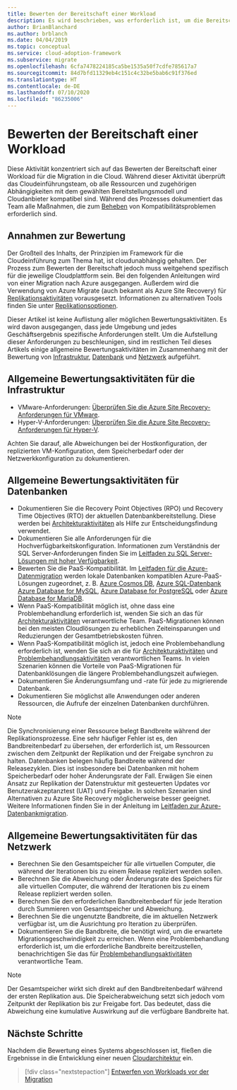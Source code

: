 ```yaml
---
title: Bewerten der Bereitschaft einer Workload
description: Es wird beschrieben, was erforderlich ist, um die Bereitschaft einer Workload für die Migration in die Cloud zu evaluieren. Sie erfahren, wie Sie alle Ressourcen und die zugehörigen Abhängigkeiten überprüfen.
author: BrianBlanchard
ms.author: brblanch
ms.date: 04/04/2019
ms.topic: conceptual
ms.service: cloud-adoption-framework
ms.subservice: migrate
ms.openlocfilehash: 6cfa7478224185ca5be1535a50f7cdfe785617a7
ms.sourcegitcommit: 84d7bfd11329eb4c151c4c32be5bab6c91f376ed
ms.translationtype: HT
ms.contentlocale: de-DE
ms.lasthandoff: 07/10/2020
ms.locfileid: "86235006"
---
```

# <a name="evaluate-workload-readiness"></a>Bewerten der Bereitschaft einer Workload

Diese Aktivität konzentriert sich auf das Bewerten der Bereitschaft einer Workload für die Migration in die Cloud. Während dieser Aktivität überprüft das Cloudeinführungsteam, ob alle Ressourcen und zugehörigen Abhängigkeiten mit dem gewählten Bereitstellungsmodell und Cloudanbieter kompatibel sind. Während des Prozesses dokumentiert das Team alle Maßnahmen, die zum [Beheben](../migrate/remediate.md) von Kompatibilitätsproblemen erforderlich sind.

## <a name="evaluation-assumptions"></a>Annahmen zur Bewertung

Der Großteil des Inhalts, der Prinzipien im Framework für die Cloudeinführung zum Thema hat, ist cloudunabhängig gehalten. Der Prozess zum Bewerten der Bereitschaft jedoch muss weitgehend spezifisch für die jeweilige Cloudplattform sein. Bei den folgenden Anleitungen wird von einer Migration nach Azure ausgegangen. Außerdem wird die Verwendung von Azure Migrate (auch bekannt als Azure Site Recovery) für [Replikationsaktivitäten](../migrate/replicate.md) vorausgesetzt. Informationen zu alternativen Tools finden Sie unter [Replikationsoptionen](../migrate/replicate-options.md).

Dieser Artikel ist keine Auflistung aller möglichen Bewertungsaktivitäten. Es wird davon ausgegangen, dass jede Umgebung und jedes Geschäftsergebnis spezifische Anforderungen stellt. Um die Aufstellung dieser Anforderungen zu beschleunigen, sind im restlichen Teil dieses Artikels einige allgemeine Bewertungsaktivitäten im Zusammenhang mit der Bewertung von [Infrastruktur](#common-infrastructure-evaluation-activities), [Datenbank](#common-database-evaluation-activities) und [Netzwerk](#common-network-evaluation-activities) aufgeführt.

## <a name="common-infrastructure-evaluation-activities"></a>Allgemeine Bewertungsaktivitäten für die Infrastruktur

- VMware-Anforderungen: [Überprüfen Sie die Azure Site Recovery-Anforderungen für VMware](https://docs.microsoft.com/azure/site-recovery/vmware-physical-azure-support-matrix).
- Hyper-V-Anforderungen: [Überprüfen Sie die Azure Site Recovery-Anforderungen für Hyper-V](https://docs.microsoft.com/azure/site-recovery/hyper-v-azure-support-matrix).

Achten Sie darauf, alle Abweichungen bei der Hostkonfiguration, der replizierten VM-Konfiguration, dem Speicherbedarf oder der Netzwerkkonfiguration zu dokumentieren.

## <a name="common-database-evaluation-activities"></a>Allgemeine Bewertungsaktivitäten für Datenbanken

- Dokumentieren Sie die Recovery Point Objectives (RPO) und Recovery Time Objectives (RTO) der aktuellen Datenbankbereitstellung. Diese werden bei [Architekturaktivitäten](./architect.md) als Hilfe zur Entscheidungsfindung verwendet.
- Dokumentieren Sie alle Anforderungen für die Hochverfügbarkeitskonfiguration. Informationen zum Verständnis der SQL Server-Anforderungen finden Sie im [Leitfaden zu SQL Server-Lösungen mit hoher Verfügbarkeit](https://docs.microsoft.com/sql/sql-server/failover-clusters/high-availability-solutions-sql-server).
- Bewerten Sie die PaaS-Kompatibilität. Im [Leitfaden für die Azure-Datenmigration](https://datamigration.microsoft.com) werden lokale Datenbanken kompatiblen Azure-PaaS-Lösungen zugeordnet, z. B. [Azure Cosmos DB](https://docs.microsoft.com/azure/cosmos-db), [Azure SQL-Datenbank](https://docs.microsoft.com/azure/sql-database) [Azure Database for MySQL](https://docs.microsoft.com/azure/mysql), [Azure Database for PostgreSQL](https://docs.microsoft.com/azure/postgresql) oder [Azure Database for MariaDB](https://docs.microsoft.com/azure/mariadb).
- Wenn PaaS-Kompatibilität möglich ist, ohne dass eine Problembehandlung erforderlich ist, wenden Sie sich an das für [Architekturaktivitäten](./architect.md) verantwortliche Team. PaaS-Migrationen können bei den meisten Cloudlösungen zu erheblichen Zeiteinsparungen und Reduzierungen der Gesamtbetriebskosten führen.
- Wenn PaaS-Kompatibilität möglich ist, jedoch eine Problembehandlung erforderlich ist, wenden Sie sich an die für [Architekturaktivitäten](./architect.md) und [Problembehandlungsaktivitäten](../migrate/remediate.md) verantwortlichen Teams. In vielen Szenarien können die Vorteile von PaaS-Migrationen für Datenbanklösungen die längere Problembehandlungszeit aufwiegen.
- Dokumentieren Sie Änderungsumfang und -rate für jede zu migrierende Datenbank.
- Dokumentieren Sie möglichst alle Anwendungen oder anderen Ressourcen, die Aufrufe der einzelnen Datenbanken durchführen.

> [!NOTE]
> Die Synchronisierung einer Ressource belegt Bandbreite während der Replikationsprozesse. Eine sehr häufiger Fehler ist es, den Bandbreitenbedarf zu übersehen, der erforderlich ist, um Ressourcen zwischen dem Zeitpunkt der Replikation und der Freigabe synchron zu halten. Datenbanken belegen häufig Bandbreite während der Releasezyklen. Dies ist insbesondere bei Datenbanken mit hohem Speicherbedarf oder hoher Änderungsrate der Fall. Erwägen Sie einen Ansatz zur Replikation der Datenstruktur mit gesteuerten Updates vor Benutzerakzeptanztest (UAT) und Freigabe. In solchen Szenarien sind Alternativen zu Azure Site Recovery möglicherweise besser geeignet. Weitere Informationen finden Sie in der Anleitung im [Leitfaden zur Azure-Datenbankmigration](https://datamigration.microsoft.com).

## <a name="common-network-evaluation-activities"></a>Allgemeine Bewertungsaktivitäten für das Netzwerk

- Berechnen Sie den Gesamtspeicher für alle virtuellen Computer, die während der Iterationen bis zu einem Release repliziert werden sollen.
- Berechnen Sie die Abweichung oder Änderungsrate des Speichers für alle virtuellen Computer, die während der Iterationen bis zu einem Release repliziert werden sollen.
- Berechnen Sie den erforderlichen Bandbreitenbedarf für jede Iteration durch Summieren von Gesamtspeicher und Abweichung.
- Berechnen Sie die ungenutzte Bandbreite, die im aktuellen Netzwerk verfügbar ist, um die Ausrichtung pro Iteration zu überprüfen.
- Dokumentieren Sie die Bandbreite, die benötigt wird, um die erwartete Migrationsgeschwindigkeit zu erreichen. Wenn eine Problembehandlung erforderlich ist, um die erforderliche Bandbreite bereitzustellen, benachrichtigen Sie das für [Problembehandlungsaktivitäten](../migrate/remediate.md) verantwortliche Team.

> [!NOTE]
> Der Gesamtspeicher wirkt sich direkt auf den Bandbreitenbedarf während der ersten Replikation aus. Die Speicherabweichung setzt sich jedoch vom Zeitpunkt der Replikation bis zur Freigabe fort. Das bedeutet, dass die Abweichung eine kumulative Auswirkung auf die verfügbare Bandbreite hat.

## <a name="next-steps"></a>Nächste Schritte

Nachdem die Bewertung eines Systems abgeschlossen ist, fließen die Ergebnisse in die Entwicklung einer neuen [Cloudarchitektur](./architect.md) ein.

> [!div class="nextstepaction"]
> [Entwerfen von Workloads vor der Migration](./architect.md)
